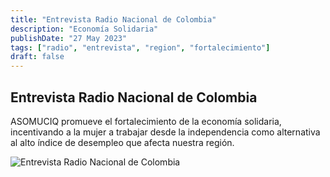 ```yaml
---
title: "Entrevista Radio Nacional de Colombia"
description: "Economía Solidaria"
publishDate: "27 May 2023"
tags: ["radio", "entrevista", "region", "fortalecimiento"]
draft: false
---
```


## Entrevista Radio Nacional de Colombia

ASOMUCIQ promueve el fortalecimiento de la economía solidaria, incentivando a la mujer a trabajar desde la independencia como alternativa al alto índice de desempleo que afecta nuestra región.

![Entrevista Radio Nacional de Colombia](/images/imagen3.png)